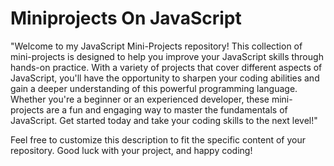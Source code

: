 

# Miniprojects On JavaScript
"Welcome to my JavaScript Mini-Projects repository! This collection of mini-projects is designed to help you improve your JavaScript skills through hands-on practice. With a variety of projects that cover different aspects of JavaScript, you'll have the opportunity to sharpen your coding abilities and gain a deeper understanding of this powerful programming language. Whether you're a beginner or an experienced developer, these mini-projects are a fun and engaging way to master the fundamentals of JavaScript. Get started today and take your coding skills to the next level!"

Feel free to customize this description to fit the specific content of your repository. Good luck with your project, and happy coding!

